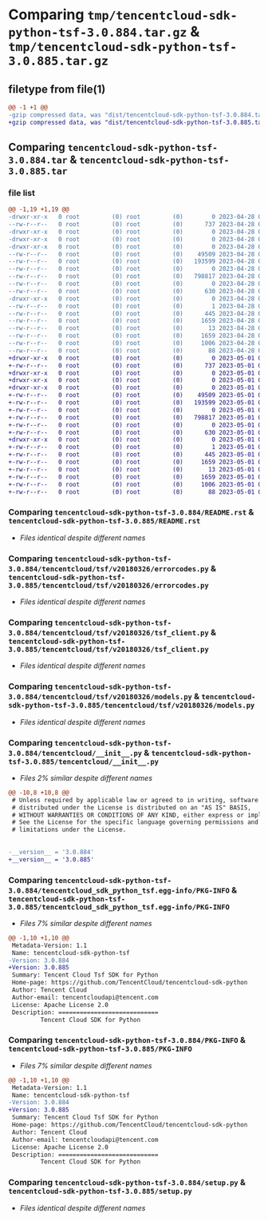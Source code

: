 # Comparing `tmp/tencentcloud-sdk-python-tsf-3.0.884.tar.gz` & `tmp/tencentcloud-sdk-python-tsf-3.0.885.tar.gz`

## filetype from file(1)

```diff
@@ -1 +1 @@
-gzip compressed data, was "dist/tencentcloud-sdk-python-tsf-3.0.884.tar", last modified: Fri Apr 28 02:46:38 2023, max compression
+gzip compressed data, was "dist/tencentcloud-sdk-python-tsf-3.0.885.tar", last modified: Mon May  1 00:58:18 2023, max compression
```

## Comparing `tencentcloud-sdk-python-tsf-3.0.884.tar` & `tencentcloud-sdk-python-tsf-3.0.885.tar`

### file list

```diff
@@ -1,19 +1,19 @@
-drwxr-xr-x   0 root         (0) root         (0)        0 2023-04-28 02:46:38.000000 tencentcloud-sdk-python-tsf-3.0.884/
--rw-r--r--   0 root         (0) root         (0)      737 2023-04-28 02:46:38.000000 tencentcloud-sdk-python-tsf-3.0.884/README.rst
-drwxr-xr-x   0 root         (0) root         (0)        0 2023-04-28 02:46:38.000000 tencentcloud-sdk-python-tsf-3.0.884/tencentcloud/
-drwxr-xr-x   0 root         (0) root         (0)        0 2023-04-28 02:46:38.000000 tencentcloud-sdk-python-tsf-3.0.884/tencentcloud/tsf/
-drwxr-xr-x   0 root         (0) root         (0)        0 2023-04-28 02:46:38.000000 tencentcloud-sdk-python-tsf-3.0.884/tencentcloud/tsf/v20180326/
--rw-r--r--   0 root         (0) root         (0)    49509 2023-04-28 02:46:38.000000 tencentcloud-sdk-python-tsf-3.0.884/tencentcloud/tsf/v20180326/errorcodes.py
--rw-r--r--   0 root         (0) root         (0)   193599 2023-04-28 02:46:38.000000 tencentcloud-sdk-python-tsf-3.0.884/tencentcloud/tsf/v20180326/tsf_client.py
--rw-r--r--   0 root         (0) root         (0)        0 2023-04-28 02:46:38.000000 tencentcloud-sdk-python-tsf-3.0.884/tencentcloud/tsf/v20180326/__init__.py
--rw-r--r--   0 root         (0) root         (0)   798817 2023-04-28 02:46:38.000000 tencentcloud-sdk-python-tsf-3.0.884/tencentcloud/tsf/v20180326/models.py
--rw-r--r--   0 root         (0) root         (0)        0 2023-04-28 02:46:38.000000 tencentcloud-sdk-python-tsf-3.0.884/tencentcloud/tsf/__init__.py
--rw-r--r--   0 root         (0) root         (0)      630 2023-04-28 02:46:38.000000 tencentcloud-sdk-python-tsf-3.0.884/tencentcloud/__init__.py
-drwxr-xr-x   0 root         (0) root         (0)        0 2023-04-28 02:46:38.000000 tencentcloud-sdk-python-tsf-3.0.884/tencentcloud_sdk_python_tsf.egg-info/
--rw-r--r--   0 root         (0) root         (0)        1 2023-04-28 02:46:38.000000 tencentcloud-sdk-python-tsf-3.0.884/tencentcloud_sdk_python_tsf.egg-info/dependency_links.txt
--rw-r--r--   0 root         (0) root         (0)      445 2023-04-28 02:46:38.000000 tencentcloud-sdk-python-tsf-3.0.884/tencentcloud_sdk_python_tsf.egg-info/SOURCES.txt
--rw-r--r--   0 root         (0) root         (0)     1659 2023-04-28 02:46:38.000000 tencentcloud-sdk-python-tsf-3.0.884/tencentcloud_sdk_python_tsf.egg-info/PKG-INFO
--rw-r--r--   0 root         (0) root         (0)       13 2023-04-28 02:46:38.000000 tencentcloud-sdk-python-tsf-3.0.884/tencentcloud_sdk_python_tsf.egg-info/top_level.txt
--rw-r--r--   0 root         (0) root         (0)     1659 2023-04-28 02:46:38.000000 tencentcloud-sdk-python-tsf-3.0.884/PKG-INFO
--rw-r--r--   0 root         (0) root         (0)     1006 2023-04-28 02:46:38.000000 tencentcloud-sdk-python-tsf-3.0.884/setup.py
--rw-r--r--   0 root         (0) root         (0)       88 2023-04-28 02:46:38.000000 tencentcloud-sdk-python-tsf-3.0.884/setup.cfg
+drwxr-xr-x   0 root         (0) root         (0)        0 2023-05-01 00:58:18.000000 tencentcloud-sdk-python-tsf-3.0.885/
+-rw-r--r--   0 root         (0) root         (0)      737 2023-05-01 00:58:18.000000 tencentcloud-sdk-python-tsf-3.0.885/README.rst
+drwxr-xr-x   0 root         (0) root         (0)        0 2023-05-01 00:58:18.000000 tencentcloud-sdk-python-tsf-3.0.885/tencentcloud/
+drwxr-xr-x   0 root         (0) root         (0)        0 2023-05-01 00:58:18.000000 tencentcloud-sdk-python-tsf-3.0.885/tencentcloud/tsf/
+drwxr-xr-x   0 root         (0) root         (0)        0 2023-05-01 00:58:18.000000 tencentcloud-sdk-python-tsf-3.0.885/tencentcloud/tsf/v20180326/
+-rw-r--r--   0 root         (0) root         (0)    49509 2023-05-01 00:58:18.000000 tencentcloud-sdk-python-tsf-3.0.885/tencentcloud/tsf/v20180326/errorcodes.py
+-rw-r--r--   0 root         (0) root         (0)   193599 2023-05-01 00:58:18.000000 tencentcloud-sdk-python-tsf-3.0.885/tencentcloud/tsf/v20180326/tsf_client.py
+-rw-r--r--   0 root         (0) root         (0)        0 2023-05-01 00:58:18.000000 tencentcloud-sdk-python-tsf-3.0.885/tencentcloud/tsf/v20180326/__init__.py
+-rw-r--r--   0 root         (0) root         (0)   798817 2023-05-01 00:58:18.000000 tencentcloud-sdk-python-tsf-3.0.885/tencentcloud/tsf/v20180326/models.py
+-rw-r--r--   0 root         (0) root         (0)        0 2023-05-01 00:58:18.000000 tencentcloud-sdk-python-tsf-3.0.885/tencentcloud/tsf/__init__.py
+-rw-r--r--   0 root         (0) root         (0)      630 2023-05-01 00:58:18.000000 tencentcloud-sdk-python-tsf-3.0.885/tencentcloud/__init__.py
+drwxr-xr-x   0 root         (0) root         (0)        0 2023-05-01 00:58:18.000000 tencentcloud-sdk-python-tsf-3.0.885/tencentcloud_sdk_python_tsf.egg-info/
+-rw-r--r--   0 root         (0) root         (0)        1 2023-05-01 00:58:18.000000 tencentcloud-sdk-python-tsf-3.0.885/tencentcloud_sdk_python_tsf.egg-info/dependency_links.txt
+-rw-r--r--   0 root         (0) root         (0)      445 2023-05-01 00:58:18.000000 tencentcloud-sdk-python-tsf-3.0.885/tencentcloud_sdk_python_tsf.egg-info/SOURCES.txt
+-rw-r--r--   0 root         (0) root         (0)     1659 2023-05-01 00:58:18.000000 tencentcloud-sdk-python-tsf-3.0.885/tencentcloud_sdk_python_tsf.egg-info/PKG-INFO
+-rw-r--r--   0 root         (0) root         (0)       13 2023-05-01 00:58:18.000000 tencentcloud-sdk-python-tsf-3.0.885/tencentcloud_sdk_python_tsf.egg-info/top_level.txt
+-rw-r--r--   0 root         (0) root         (0)     1659 2023-05-01 00:58:18.000000 tencentcloud-sdk-python-tsf-3.0.885/PKG-INFO
+-rw-r--r--   0 root         (0) root         (0)     1006 2023-05-01 00:58:18.000000 tencentcloud-sdk-python-tsf-3.0.885/setup.py
+-rw-r--r--   0 root         (0) root         (0)       88 2023-05-01 00:58:18.000000 tencentcloud-sdk-python-tsf-3.0.885/setup.cfg
```

### Comparing `tencentcloud-sdk-python-tsf-3.0.884/README.rst` & `tencentcloud-sdk-python-tsf-3.0.885/README.rst`

 * *Files identical despite different names*

### Comparing `tencentcloud-sdk-python-tsf-3.0.884/tencentcloud/tsf/v20180326/errorcodes.py` & `tencentcloud-sdk-python-tsf-3.0.885/tencentcloud/tsf/v20180326/errorcodes.py`

 * *Files identical despite different names*

### Comparing `tencentcloud-sdk-python-tsf-3.0.884/tencentcloud/tsf/v20180326/tsf_client.py` & `tencentcloud-sdk-python-tsf-3.0.885/tencentcloud/tsf/v20180326/tsf_client.py`

 * *Files identical despite different names*

### Comparing `tencentcloud-sdk-python-tsf-3.0.884/tencentcloud/tsf/v20180326/models.py` & `tencentcloud-sdk-python-tsf-3.0.885/tencentcloud/tsf/v20180326/models.py`

 * *Files identical despite different names*

### Comparing `tencentcloud-sdk-python-tsf-3.0.884/tencentcloud/__init__.py` & `tencentcloud-sdk-python-tsf-3.0.885/tencentcloud/__init__.py`

 * *Files 2% similar despite different names*

```diff
@@ -10,8 +10,8 @@
 # Unless required by applicable law or agreed to in writing, software
 # distributed under the License is distributed on an "AS IS" BASIS,
 # WITHOUT WARRANTIES OR CONDITIONS OF ANY KIND, either express or implied.
 # See the License for the specific language governing permissions and
 # limitations under the License.
 
 
-__version__ = '3.0.884'
+__version__ = '3.0.885'
```

### Comparing `tencentcloud-sdk-python-tsf-3.0.884/tencentcloud_sdk_python_tsf.egg-info/PKG-INFO` & `tencentcloud-sdk-python-tsf-3.0.885/tencentcloud_sdk_python_tsf.egg-info/PKG-INFO`

 * *Files 7% similar despite different names*

```diff
@@ -1,10 +1,10 @@
 Metadata-Version: 1.1
 Name: tencentcloud-sdk-python-tsf
-Version: 3.0.884
+Version: 3.0.885
 Summary: Tencent Cloud Tsf SDK for Python
 Home-page: https://github.com/TencentCloud/tencentcloud-sdk-python
 Author: Tencent Cloud
 Author-email: tencentcloudapi@tencent.com
 License: Apache License 2.0
 Description: ============================
         Tencent Cloud SDK for Python
```

### Comparing `tencentcloud-sdk-python-tsf-3.0.884/PKG-INFO` & `tencentcloud-sdk-python-tsf-3.0.885/PKG-INFO`

 * *Files 7% similar despite different names*

```diff
@@ -1,10 +1,10 @@
 Metadata-Version: 1.1
 Name: tencentcloud-sdk-python-tsf
-Version: 3.0.884
+Version: 3.0.885
 Summary: Tencent Cloud Tsf SDK for Python
 Home-page: https://github.com/TencentCloud/tencentcloud-sdk-python
 Author: Tencent Cloud
 Author-email: tencentcloudapi@tencent.com
 License: Apache License 2.0
 Description: ============================
         Tencent Cloud SDK for Python
```

### Comparing `tencentcloud-sdk-python-tsf-3.0.884/setup.py` & `tencentcloud-sdk-python-tsf-3.0.885/setup.py`

 * *Files identical despite different names*

